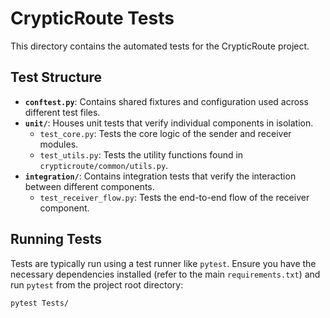 # CrypticRoute Tests

This directory contains the automated tests for the CrypticRoute project.

## Test Structure

*   **`conftest.py`**: Contains shared fixtures and configuration used across different test files.
*   **`unit/`**: Houses unit tests that verify individual components in isolation.
    *   `test_core.py`: Tests the core logic of the sender and receiver modules.
    *   `test_utils.py`: Tests the utility functions found in `crypticroute/common/utils.py`.
*   **`integration/`**: Contains integration tests that verify the interaction between different components.
    *   `test_receiver_flow.py`: Tests the end-to-end flow of the receiver component.

## Running Tests

Tests are typically run using a test runner like `pytest`. Ensure you have the necessary dependencies installed (refer to the main `requirements.txt`) and run `pytest` from the project root directory:

```bash
pytest Tests/
